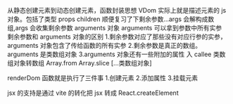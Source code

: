从静态创建元素到动态创建元素，函数封装思想
VDom 实际上就是描述元素的 js 对象。包括了类型 props children
顺便复习了下剩余参数...args 会解构成数组,args 会收集剩余参数
arguments 对象 arguments 可以拿到参数中所有实参
剩余参数和 arguments 对象的区别 1.剩余参数对应了那些没有对应行参的实参，arguments 对象包含了传给函数的所有实参 2.剩余参数是真正的数组。arguments 是类数组对象
3.arguments 对象还有一些附加的属性 入 callee
类数组对象转数组
Array.from
Array.slice
[...类数组对象]

renderDom 函数就是执行了三件事 1.创建元素 2.添加属性 3.挂载元素

jsx 的支持是通过 vite 的转化把 jsx 转成 React.createElement
